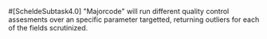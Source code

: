 #[ScheldeSubtask4.0]
 "Majorcode" will run different quality control assesments over an specific parameter targetted, returning outliers for each of the fields scrutinized. 
